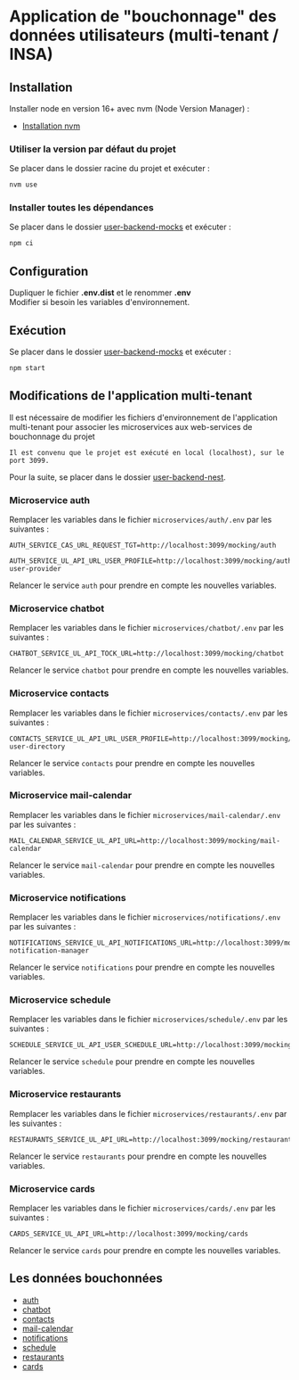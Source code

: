 # Application de "bouchonnage" des données utilisateurs (multi-tenant / INSA)

## Installation

Installer node en version 16+ avec nvm (Node Version Manager) :
- [Installation nvm](https://github.com/nvm-sh/nvm)

### Utiliser la version par défaut du projet
Se placer dans le dossier racine du projet et exécuter :
```bash
nvm use
```

### Installer toutes les dépendances
Se placer dans le dossier [user-backend-mocks](.) et exécuter :
```bash
npm ci
```

## Configuration
Dupliquer le fichier **.env.dist** et le renommer **.env**\
Modifier si besoin les variables d'environnement.

## Exécution
Se placer dans le dossier [user-backend-mocks](.) et exécuter :
```bash
npm start
```

## Modifications de l'application multi-tenant 
Il est nécessaire de modifier les fichiers d'environnement de l'application multi-tenant pour associer les microservices
aux web-services de bouchonnage du projet
```
Il est convenu que le projet est exécuté en local (localhost), sur le port 3099.
```

Pour la suite, se placer dans le dossier [user-backend-nest](../user-backend-nest).

### Microservice auth
Remplacer les variables dans le fichier `microservices/auth/.env` par les suivantes :
```
AUTH_SERVICE_CAS_URL_REQUEST_TGT=http://localhost:3099/mocking/auth

AUTH_SERVICE_UL_API_URL_USER_PROFILE=http://localhost:3099/mocking/auth/multi-user-provider
```
Relancer le service `auth` pour prendre en compte les nouvelles variables.

### Microservice chatbot
Remplacer les variables dans le fichier `microservices/chatbot/.env` par les suivantes :
```
CHATBOT_SERVICE_UL_API_TOCK_URL=http://localhost:3099/mocking/chatbot
```
Relancer le service `chatbot` pour prendre en compte les nouvelles variables.

### Microservice contacts
Remplacer les variables dans le fichier `microservices/contacts/.env` par les suivantes :
```
CONTACTS_SERVICE_UL_API_URL_USER_PROFILE=http://localhost:3099/mocking/contacts/multi-user-directory
```
Relancer le service `contacts` pour prendre en compte les nouvelles variables.

### Microservice mail-calendar
Remplacer les variables dans le fichier `microservices/mail-calendar/.env` par les suivantes :
```
MAIL_CALENDAR_SERVICE_UL_API_URL=http://localhost:3099/mocking/mail-calendar
```
Relancer le service `mail-calendar` pour prendre en compte les nouvelles variables.

### Microservice notifications
Remplacer les variables dans le fichier `microservices/notifications/.env` par les suivantes :
```
NOTIFICATIONS_SERVICE_UL_API_NOTIFICATIONS_URL=http://localhost:3099/mocking/notifications/multi-notification-manager
```
Relancer le service `notifications` pour prendre en compte les nouvelles variables.

### Microservice schedule
Remplacer les variables dans le fichier `microservices/schedule/.env` par les suivantes :
```
SCHEDULE_SERVICE_UL_API_USER_SCHEDULE_URL=http://localhost:3099/mocking/schedule
```
Relancer le service `schedule` pour prendre en compte les nouvelles variables.

### Microservice restaurants
Remplacer les variables dans le fichier `microservices/restaurants/.env` par les suivantes :
```
RESTAURANTS_SERVICE_UL_API_URL=http://localhost:3099/mocking/restaurants
```
Relancer le service `restaurants` pour prendre en compte les nouvelles variables.

### Microservice cards
Remplacer les variables dans le fichier `microservices/cards/.env` par les suivantes :
```
CARDS_SERVICE_UL_API_URL=http://localhost:3099/mocking/cards
```
Relancer le service `cards` pour prendre en compte les nouvelles variables.

## Les données bouchonnées

- [auth](src/auth/auth.mock.js)
- [chatbot](src/chatbot/chatbot.mock.js)
- [contacts](src/contacts/contacts.mock.js)
- [mail-calendar](src/mail-calendar/mail-calendar.mock.js)
- [notifications](src/notifications/notifications.mock.js)
- [schedule](src/schedule/schedule.mock.js)
- [restaurants](src/restaurants/restaurants.mock.js)
- [cards](src/cards/cards.mock.js)
